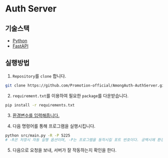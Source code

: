 # Auth Server

## 기술스택
- [Python](https://www.python.org/)
- [FastAPI](https://fastapi.tiangolo.com/)

## 실행방법

1. `Repository`를 `clone` 합니다.
```sh
git clone https://github.com/Promotion-official/AmongAuth-AuthServer.git
```

2. `requirement.txt`를 이용하여 필요한 `package`를 다운받습니다.
```sh
pip install -r requirements.txt
```

3. [환경변수를 입력해줍니다.](#환경-변수)

4. 다음 명령어를 통해 프로그램을 실행시킵니다.
```sh
python src/main.py -R -P 5225
# -R은 저장시 자동 실행 옵션이며, -P는 프로그램을 동작시킬 포트 번호이다. 공백시에 환경변수에 입력된 값으로 실행됩니다.
```

5. 다음으로 요청을 보내, 서버가 잘 작동하는지 확인을 한다.

